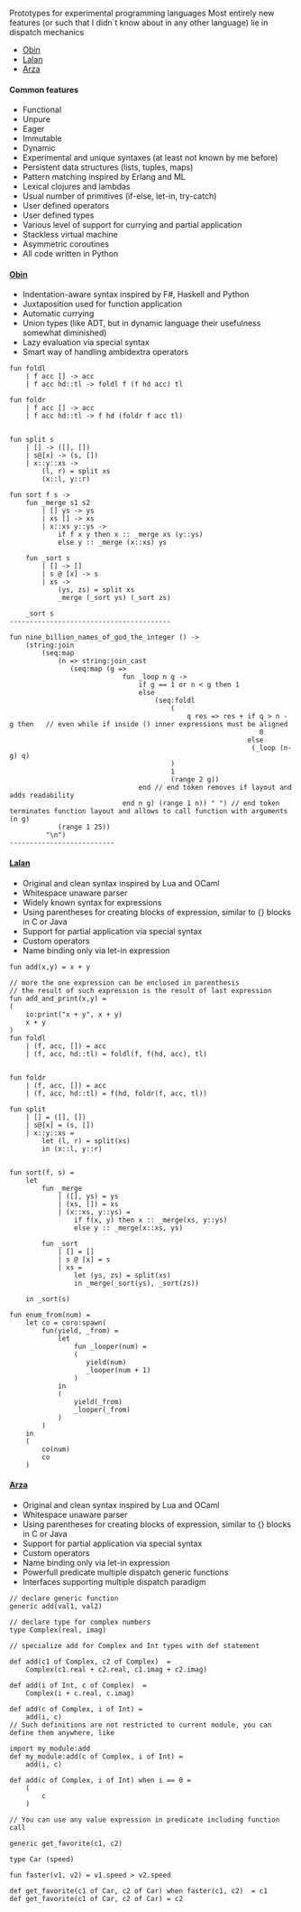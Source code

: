 
Prototypes for experimental programming languages 
Most entirely new features (or such that I didn`t know about in any other language) lie in dispatch mechanics

- [Obin](https://github.com/gloryofrobots/langs/tree/obin)
- [Lalan](https://github.com/gloryofrobots/langs/tree/lalan)
- [Arza](https://github.com/gloryofrobots/langs/tree/arza)


#### Common features

* Functional
* Unpure
* Eager
* Immutable
* Dynamic
* Experimental and unique syntaxes (at least not known by me before)
* Persistent data structures (lists, tuples, maps)
* Pattern matching inspired by Erlang and ML
* Lexical clojures and lambdas
* Usual number of primitives (if-else, let-in, try-catch)
* User defined operators
* User defined types
* Various level of support for currying and partial application
* Stackless virtual machine
* Asymmetric coroutines
* All code written in Python


#### [Obin](https://github.com/gloryofrobots/langs/tree/obin)

* Indentation-aware syntax inspired by F#, Haskell and Python
* Juxtaposition used for function application
* Automatic currying
* Union types (like ADT, but in dynamic language their usefulness somewhat diminished)
* Lazy evaluation via special syntax
* Smart way of handling ambidextra operators

```
fun foldl
    | f acc [] -> acc
    | f acc hd::tl -> foldl f (f hd acc) tl

fun foldr
    | f acc [] -> acc
    | f acc hd::tl -> f hd (foldr f acc tl)


fun split s
    | [] -> ([], [])
    | s@[x] -> (s, [])
    | x::y::xs ->
        (l, r) = split xs
        (x::l, y::r)

fun sort f s ->
    fun _merge s1 s2
        | [] ys -> ys
        | xs [] -> xs
        | x::xs y::ys ->
            if f x y then x :: _merge xs (y::ys)
            else y :: _merge (x::xs) ys

    fun _sort s
        | [] -> []
        | s @ [x] -> s
        | xs ->
            (ys, zs) = split xs
            _merge (_sort ys) (_sort zs)

    _sort s
----------------------------------------

fun nine_billion_names_of_god_the_integer () ->
    (string:join
        (seq:map
            (n => string:join_cast
               (seq:map (g =>
                            fun _loop n g ->
                                if g == 1 or n < g then 1
                                else
                                    (seq:foldl
                                        (
                                            q res => res + if q > n - g then   // even while if inside () inner expressions must be aligned
                                                              0
                                                           else
                                                            (_loop (n-g) q)
                                        )
                                        1
                                        (range 2 g))
                                end // end token removes if layout and adds readability
                            end n g) (range 1 n)) " ") // end token terminates function layout and allows to call function with arguments (n g)
            (range 1 25))
         "\n")
--------------------------
```

#### [Lalan](https://github.com/gloryofrobots/langs/tree/lalan)

* Original and clean syntax inspired by Lua and OCaml
* Whitespace unaware parser
* Widely known syntax for expressions
* Using parentheses for creating blocks of expression, similar to {} blocks in C or Java
* Support for partial application via special syntax
* Custom operators
* Name binding only via let-in expression

```
fun add(x,y) = x + y

// more the one expression can be enclosed in parenthesis
// the result of such expression is the result of last expression
fun add_and_print(x,y) =
(
    io:print("x + y", x + y)
    x + y
)
fun foldl
    | (f, acc, []) = acc
    | (f, acc, hd::tl) = foldl(f, f(hd, acc), tl)


fun foldr
    | (f, acc, []) = acc
    | (f, acc, hd::tl) = f(hd, foldr(f, acc, tl))

fun split
    | [] = ([], [])
    | s@[x] = (s, [])
    | x::y::xs =
        let (l, r) = split(xs)
        in (x::l, y::r)


fun sort(f, s) =
    let
        fun _merge
            | ([], ys) = ys
            | (xs, []) = xs
            | (x::xs, y::ys) =
                if f(x, y) then x :: _merge(xs, y::ys)
                else y :: _merge(x::xs, ys)

        fun _sort
            | [] = []
            | s @ [x] = s
            | xs =
                let (ys, zs) = split(xs)
                in _merge(_sort(ys), _sort(zs))

    in _sort(s)

fun enum_from(num) =
    let co = coro:spawn(
        fun(yield, _from) =
            let
                fun _looper(num) =
                (
                   yield(num)
                   _looper(num + 1)
                )
            in
            (
                yield(_from)
                _looper(_from)
            )
        )
    in
    (
        co(num)
        co
    )

```

#### [Arza](https://github.com/gloryofrobots/langs/tree/arza)

* Original and clean syntax inspired by Lua and OCaml
* Whitespace unaware parser
* Using parentheses for creating blocks of expression, similar to {} blocks in C or Java
* Support for partial application via special syntax
* Custom operators
* Name binding only via let-in expression
* Powerfull predicate multiple dispatch generic functions
* Interfaces supporting multiple dispatch paradigm


```
// declare generic function
generic add(val1, val2)

// declare type for complex numbers
type Complex(real, imag)

// specialize add for Complex and Int types with def statement

def add(c1 of Complex, c2 of Complex)  =
    Complex(c1.real + c2.real, c1.imag + c2.imag)

def add(i of Int, c of Complex)  =
    Complex(i + c.real, c.imag)

def add(c of Complex, i of Int) =
	add(i, c)
// Such definitions are not restricted to current module, you can define them anywhere, like

import my_module:add
def my_module:add(c of Complex, i of Int) =
	add(i, c)

def add(c of Complex, i of Int) when i == 0 =
	(
		c
	)

// You can use any value expression in predicate including function call

generic get_favorite(c1, c2)

type Car (speed)

fun faster(v1, v2) = v1.speed > v2.speed

def get_favorite(c1 of Car, c2 of Car) when faster(c1, c2)  = c1
def get_favorite(c1 of Car, c2 of Car) = c2
```